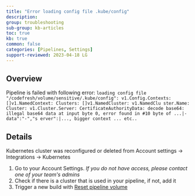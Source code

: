 ```yaml
---
title: "Error loading config file .kube/config"
description: 
group: troubleshooting
sub-group: kb-articles
toc: true
kb: true
common: false
categories: [Pipelines, Settings]
support-reviewed: 2023-04-18 LG
---
```


## Overview

Pipeline is failed with following error: `loading config file
"/codefresh/volume/sensitive/.kube/config": v1.Config.Contexts:
[]v1.NamedContext: Clusters: []v1.NamedCluster: v1.NamedClu ster.Name:
Cluster: v1.Cluster.Server: CertificateAuthorityData: decode base64: illegal
base64 data at input byte 0, error found in #10 byte of ...|-data":"-","s
erver":|..., bigger context ... etc..`

## Details

Kubernetes cluster was reconfigured or deleted from Account settings ->
Integrations -> Kubernetes

  1. Go to your Account Settings. _If you do not have access, please contact one of your team's admins_
  2. Check if there is a cluster that is used in your pipeline, if not, add it
  3. Trigger a new build with [Reset pipeline volume](https://codefresh.io/docs/docs/configure-ci-cd-pipeline/triggers/git-triggers/#advanced-options)

